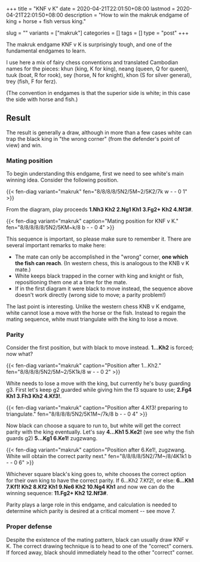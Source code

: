 +++
title = "KNF v K"
date = 2020-04-21T22:01:50+08:00
lastmod = 2020-04-21T22:01:50+08:00
description = "How to win the makruk endgame of king + horse + fish versus king."

slug = ""
variants = ["makruk"]
categories = []
tags = []
type = "post"
+++

The makruk endgame KNF v K is surprisingly tough, and one of the fundamental endgames to learn.

I use here a mix of fairy chess conventions and translated Cambodian names for the pieces: khun (king, K for king), neang (queen, Q for queen), tuuk (boat, R for rook), sey (horse, N for knight), khon (S for silver general), trey (fish, F for ferz).

(The convention in endgames is that the superior side is white; in this case the side with horse and fish.)


## Result ##
The result is generally a draw, although in more than a few cases white can trap the black king in "the wrong corner" (from the defender's point of view) and win.


### Mating position ###
To begin understanding this endgame, first we need to see white's main winning idea. Consider the following position.

{{< fen-diag variant="makruk" fen="8/8/8/8/5N2/5M~2/5K2/7k w - - 0 1" >}}

From the diagram, play proceeds **1.Nh3 Kh2 2.Ng1 Kh1 3.Fg2+ Kh2 4.Nf3#**.

{{< fen-diag variant="makruk" caption="Mating position for KNF v K." fen="8/8/8/8/8/5N2/5KM~k/8 b - - 0 4" >}}

This sequence is important, so please make sure to remember it. There are several important remarks to make here:

- The mate can only be accomplished in the "wrong" corner, **one which the fish can reach**. (In western chess, this is analogous to the KNB v K mate.)
- White keeps black trapped in the corner with king and knight or fish, repositioning them one at a time for the mate.
- If in the first diagram it were black to move instead, the sequence above doesn't work directly (wrong side to move; a parity problem!)

The last point is interesting. Unlike the western chess KNB v K endgame, white cannot lose a move with the horse or the fish. Instead to regain the mating sequence, white must triangulate with the king to lose a move.


### Parity ###
Consider the first position, but with black to move instead. **1...Kh2** is forced; now what?

{{< fen-diag variant="makruk" caption="Position after 1...Kh2." fen="8/8/8/8/5N2/5M~2/5K1k/8 w - - 0 2" >}}

White needs to lose a move with the king, but currently he's busy guarding g3. First let's keep g2 guarded while giving him the f3 square to use; **2.Fg4 Kh1 3.Fh3 Kh2 4.Kf3!**.

{{< fen-diag variant="makruk" caption="Position after 4.Kf3! preparing to triangulate." fen="8/8/8/8/5N2/5K1M~/7k/8 b - - 0 4" >}}

Now black can choose a square to run to, but white will get the correct parity with the king eventually. Let's say **4...Kh1 5.Ke2!** (we see why the fish guards g2) **5...Kg1 6.Ke1!** zugzwang.

{{< fen-diag variant="makruk" caption="Position after 6.Ke1!, zugzwang. White will obtain the correct parity next." fen="8/8/8/8/5N2/7M~/8/4K1k1 b - - 0 6" >}}

Whichever square black's king goes to, white chooses the correct option for their own king to have the correct parity. If 6...Kh2 7.Kf2!, or else: **6...Kh1 7.Kf1! Kh2 8.Kf2 Kh1 9.Ne6 Kh2 10.Ng4 Kh1** and now we can do the winning sequence: **11.Fg2+ Kh2 12.Nf3#**.

Parity plays a large role in this endgame, and calculation is needed to determine which parity is desired at a critical moment -- see move 7.


### Proper defense ###
Despite the existence of the mating pattern, black can usually draw KNF v K. The correct drawing technique is to head to one of the "correct" corners. If forced away, black should immediately head to the other "correct" corner.